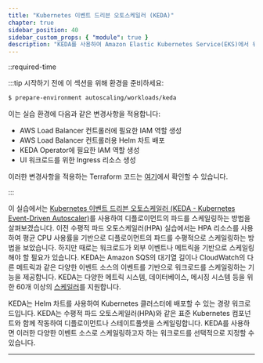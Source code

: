 ```yaml
---
title: "Kubernetes 이벤트 드리븐 오토스케일러 (KEDA)"
chapter: true
sidebar_position: 40
sidebar_custom_props: { "module": true }
description: "KEDA를 사용하여 Amazon Elastic Kubernetes Service(EKS)에서 워크로드를 자동으로 스케일링"
---
```

::required-time

:::tip 시작하기 전에
이 섹션을 위해 환경을 준비하세요:

```bash
$ prepare-environment autoscaling/workloads/keda
```

이는 실습 환경에 다음과 같은 변경사항을 적용합니다:

- AWS Load Balancer 컨트롤러에 필요한 IAM 역할 생성
- AWS Load Balancer 컨트롤러용 Helm 차트 배포
- KEDA Operator에 필요한 IAM 역할 생성
- UI 워크로드를 위한 Ingress 리소스 생성

이러한 변경사항을 적용하는 Terraform 코드는 [여기](https://github.com/VAR::MANIFESTS_OWNER/VAR::MANIFESTS_REPOSITORY/tree/VAR::MANIFESTS_REF/manifests/modules/autoscaling/workloads/keda/.workshop/terraform)에서 확인할 수 있습니다.

:::

이 실습에서는 [Kubernetes 이벤트 드리븐 오토스케일러 (KEDA - Kubernetes Event-Driven Autoscaler)](https://keda.sh/)를 사용하여 디플로이먼트의 파드를 스케일링하는 방법을 살펴보겠습니다. 이전 수평적 파드 오토스케일러(HPA) 실습에서는 HPA 리소스를 사용하여 평균 CPU 사용률을 기반으로 디플로이먼트의 파드를 수평적으로 스케일링하는 방법을 보았습니다. 하지만 때로는 워크로드가 외부 이벤트나 메트릭을 기반으로 스케일링해야 할 필요가 있습니다. KEDA는 Amazon SQS의 대기열 길이나 CloudWatch의 다른 메트릭과 같은 다양한 이벤트 소스의 이벤트를 기반으로 워크로드를 스케일링하는 기능을 제공합니다. KEDA는 다양한 메트릭 시스템, 데이터베이스, 메시징 시스템 등을 위한 60개 이상의 [스케일러](https://keda.sh/docs/scalers/)를 지원합니다.

KEDA는 Helm 차트를 사용하여 Kubernetes 클러스터에 배포할 수 있는 경량 워크로드입니다. KEDA는 수평적 파드 오토스케일러(HPA)와 같은 표준 Kubernetes 컴포넌트와 함께 작동하여 디플로이먼트나 스테이트풀셋을 스케일링합니다. KEDA를 사용하면 이러한 다양한 이벤트 소스로 스케일링하고자 하는 워크로드를 선택적으로 지정할 수 있습니다.

---
